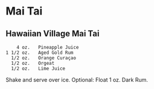 # Mai Tai

## Hawaiian Village Mai Tai

        4 oz.   Pineapple Juice
    1 1/2 oz.   Aged Gold Rum
      1/2 oz.   Orange Curaçao
      1/2 oz.   Orgeat
      1/2 oz.   Lime Juice

Shake and serve over ice.  Optional: Float 1 oz. Dark Rum.
